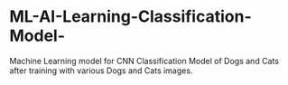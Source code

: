 # ML-AI-Learning-Classification-Model-
Machine Learning model for CNN Classification Model of Dogs and Cats after training with various Dogs and Cats images.
